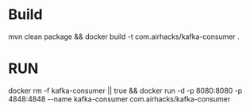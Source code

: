 # Build
mvn clean package && docker build -t com.airhacks/kafka-consumer .

# RUN

docker rm -f kafka-consumer || true && docker run -d -p 8080:8080 -p 4848:4848 --name kafka-consumer com.airhacks/kafka-consumer 